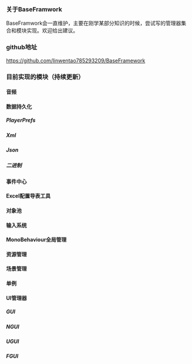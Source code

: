 
### 关于BaseFramwork
BaseFramwork会一直维护，主要在刚学某部分知识的时候，尝试写的管理器集合和模块实现。欢迎给出建议。

### github地址
https://github.com/linwentao785293209/BaseFramework

### 目前实现的模块（持续更新）

#### 音频

#### 数据持久化
##### PlayerPrefs
##### Xml
##### Json
##### 二进制

#### 事件中心

#### Excel配置导表工具

#### 对象池

#### 输入系统

#### MonoBehaviour全局管理

#### 资源管理

#### 场景管理

#### 单例

#### UI管理器
##### GUI
##### NGUI
##### UGUI
##### FGUI
